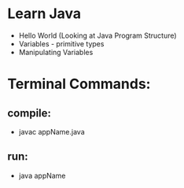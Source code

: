 # Learn Java

* Hello World (Looking at Java Program Structure)
* Variables - primitive types
* Manipulating Variables



# Terminal Commands:

## compile:
- javac appName.java
## run:
- java appName
